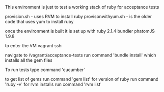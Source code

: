 This environment is just to test a working stack of ruby for acceptance tests

provision.sh - uses RVM to install ruby
provisonwithyum.sh - is the older code that uses yum to install ruby

once the environment is built it is set up with
ruby 2.1.4
bundler
phatomJS 1.9.8

to enter the VM
vagrant ssh

navigate to /vagrant/acceptance-tests
run command 'bundle install' which installs all the gem files

To run tests type command 'cucumber'

to get list of gems run command 'gem list'
for version of ruby run command 'ruby -v'
for rvm installs run command 'rvm list'
